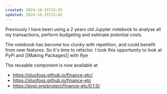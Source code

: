 ```yaml
---
created: 2024-10-15T23:35
updated: 2024-10-15T23:42
---
```

Previously I have been using a 2 years old Jupyter notebook to analyse all my transactions, perform budgeting and estimate potential costs.

The notebook has become too clunky with repetition, and could benefit from new features. So it's time to refactor. I took this opportunity to look at PyPi and [[Making Packages]] with Rye

The reusable component is now available at 
- https://sluofoss.github.io/finance-etc/
- https://sluofoss.github.io/finance-etc
- https://pypi.org/project/finance-etc/0.1.0/